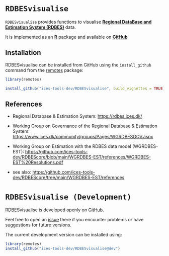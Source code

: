 `RDBESvisualise`
=========

`RDBESvisualise` provides functions to visualise [**Regional DataBase and Estimation System (RDBES)**](https://sboxrdbes.ices.dk/#/) data.

It is implemented as an [**R**](https://www.r-project.org) package and
available on <!-- [CRAN](https://cran.r-project.org/package=RDBESvisualise) --> 
[**GitHub**](https://github.com/ices-tools-dev/RDBESvisualise)

Installation
------------

<!--
RDBESvisualise can be installed from CRAN using the `install.packages` command:

```R
install.packages("RDBESvisualise")

```
-->

RDBESvisualise can be installed from GitHub using the `install_github`
command from the [remotes](https://remotes.r-lib.org/) package:

```R
library(remotes)

install_github("ices-tools-dev/RDBESvisualise", build_vignettes = TRUE)
```

<!--
Usage
-----

For a summary of the package see the following [Vignettes]():

```R
browseVignettes(package = "RDBESvisualise")
```
-->

References
----------

* Regional Database & Estimation System:
https://rdbes.ices.dk/

* Working Group on Governance of the Regional Database & Estimation System:
https://www.ices.dk/community/groups/Pages/WGRDBESGOV.aspx

* Working Group on Estimation with the RDBES data model (WGRDBES-EST):
https://github.com/ices-tools-dev/RDBEScore/blob/main/WGRDBES-EST/references/WGRDBES-EST%20Resolutions.pdf

* see also: https://github.com/ices-tools-dev/RDBEScore/tree/main/WGRDBES-EST/references

`RDBESvisualise (Development)`
=========

RDBESvisualise is developed openly on
[GitHub](https://github.com/ices-tools-dev/RDBESvisualise).

Feel free to open an
[issue](https://github.com/ices-tools-dev/RDBESvisualise/issues) there if you
encounter problems or have suggestions for future versions.

The current development version can be installed using:

```R
library(remotes)
install_github("ices-tools-dev/RDBESvisualise@dev")
